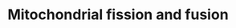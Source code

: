 ---
annotations:
- id: PW:0001999
  parent: regulatory pathway
  type: Pathway Ontology
  value: mitochondria fusion pathway
- id: PW:0001998
  parent: regulatory pathway
  type: Pathway Ontology
  value: mitochondria fission pathway
authors:
- Madeomuga
- Khanspers
- Susan
- Ash iyer
- Eweitz
citedin: ''
communities:
- ontox
description: '"The localization, as well as some interaction and modification of the
  principal proteins involved in the two processes are shown. Once dephosphorylated,
  DRP1 is recruited to the outer membrane by FIS1 or by another, unknown, component.
  The oligomerization of DRP1 is followed by constriction of the membrane and mitochondrial
  fission. The pro-fusion proteins (MFNs on the outer membrane and OPA1 on the inner
  membrane) oligomerize to induce fusion of the membranes. Other additional components
  of the machinery are shown." [https://www.ncbi.nlm.nih.gov/pmc/articles/PMC2933866/
  Silvia Campello and Luca Scorrano 2010]; diagram derived from Figure 1.'
last-edited: 2024-07-28
ndex: null
organisms:
- Homo sapiens
redirect_from:
- /index.php/Pathway:WP4318
- /instance/WP4318
- /instance/WP4318_r134826
revision: r134826
schema-jsonld:
- '@context': https://schema.org/
  '@id': https://wikipathways.github.io/pathways/WP4318.html
  '@type': Dataset
  creator:
    '@type': Organization
    name: WikiPathways
  description: '"The localization, as well as some interaction and modification of
    the principal proteins involved in the two processes are shown. Once dephosphorylated,
    DRP1 is recruited to the outer membrane by FIS1 or by another, unknown, component.
    The oligomerization of DRP1 is followed by constriction of the membrane and mitochondrial
    fission. The pro-fusion proteins (MFNs on the outer membrane and OPA1 on the inner
    membrane) oligomerize to induce fusion of the membranes. Other additional components
    of the machinery are shown." [https://www.ncbi.nlm.nih.gov/pmc/articles/PMC2933866/
    Silvia Campello and Luca Scorrano 2010]; diagram derived from Figure 1.'
  keywords:
  - BAX
  - BCL2
  - BNIP3
  - DRP1
  - Endophilin-A1
  - FIS1
  - MFN1
  - MFN2
  - MIB1
  - MTP18
  - OPA1
  - PLD1
  - Prohibitin
  license: CC0
  name: Mitochondrial fission and fusion
seo: CreativeWork
title: Mitochondrial fission and fusion
wpid: WP4318
---